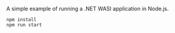 A simple example of running a .NET WASI application in Node.js.

```shell
npm install
npm run start
```